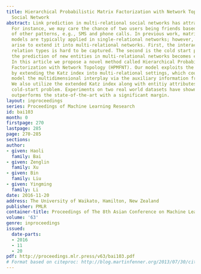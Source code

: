 ```yaml
---
title: Hierarchical Probabilistic Matrix Factorization with Network Topology for Multi-relational
  Social Network
abstract: Link prediction in multi-relational social networks has attracted much attention.
  For instance, we may care the chance of two users being friends based on their contacts
  of other patterns, e.g., SMS and phone calls. In previous work, matrix factorization
  models are typically applied in single-relational networks; however, two challenges
  arise to extend it into multi-relational networks. First, the interaction of different
  relation types is hard to be captured. The second is the cold start problem, as
  the prediction of new entities in multi-relational networks becomes even more challenging.
  In this article we propose a novel method called Hierarchical Probabilistic Matrix
  Factorization with Network Topology (HPMFNT). Our model exploits the network topology
  by extending the Katz index into multi-relational settings, which could efficiently
  model the multidimensional interplay via the auxiliary information from other relationships.
  We also utilize the extended Katz index along with entitiy attributes to solve the
  cold-start problem. Experiments on two real world datasets have shown that our model
  outperforms the state-of-the-art with a significant margin.
layout: inproceedings
series: Proceedings of Machine Learning Research
id: bai103
month: 0
firstpage: 270
lastpage: 285
page: 270-285
sections: 
author:
- given: Haoli
  family: Bai
- given: Zenglin
  family: Xu
- given: Bin
  family: Liu
- given: Yingming
  family: Li
date: 2016-11-20
address: The University of Waikato, Hamilton, New Zealand
publisher: PMLR
container-title: Proceedings of The 8th Asian Conference on Machine Learning
volume: '63'
genre: inproceedings
issued:
  date-parts:
  - 2016
  - 11
  - 20
pdf: http://proceedings.mlr.press/v63/bai103.pdf
# Format based on citeproc: http://blog.martinfenner.org/2013/07/30/citeproc-yaml-for-bibliographies/
---
```

